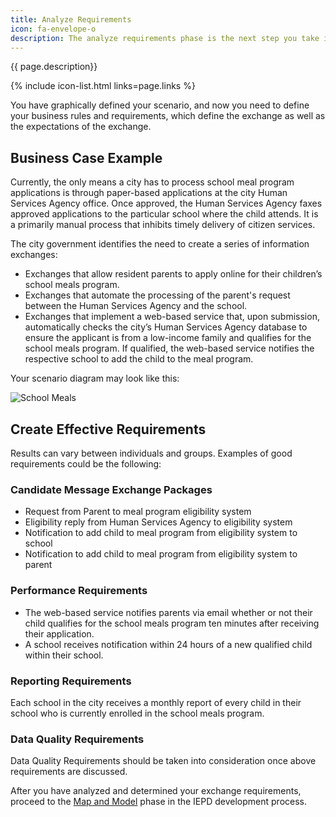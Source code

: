```yaml
---
title: Analyze Requirements
icon: fa-envelope-o
description: The analyze requirements phase is the next step you take in IEPD development.  
---
```


{{ page.description}}

{% include icon-list.html links=page.links %}

You have graphically defined your scenario, and now you need to define your business rules and requirements, which define the exchange as well as the expectations of the exchange.

## Business Case Example

Currently, the only means a city has to process school meal program applications is through paper-based applications at the city Human Services Agency office. Once approved, the Human Services Agency faxes approved applications to the particular school where the child attends. It is a primarily manual process that inhibits timely delivery of citizen services.

The city government identifies the need to create a series of information exchanges:

- Exchanges that allow resident parents to apply online for their children’s school meals program.
- Exchanges that automate the processing of the parent's request between the Human Services Agency and the school.
- Exchanges that implement a web-based service that, upon submission, automatically checks the city’s Human Services Agency database to ensure the applicant is from a low-income family and qualifies for the school meals program. If qualified, the web-based service notifies the respective school to add the child to the meal program.

Your scenario diagram may look like this:

![School Meals](assets/businessprocessdiagram03.png "School Meals")

## Create Effective Requirements

Results can vary between individuals and groups. Examples of good requirements could be the following:

### Candidate Message Exchange Packages

- Request from Parent to meal program eligibility system
- Eligibility reply from Human Services Agency to eligibility system
- Notification to add child to meal program from eligibility system to school
- Notification to add child to meal program from eligibility system to parent

### Performance Requirements

- The web-based service notifies parents via email whether or not their child qualifies for the school meals program ten minutes after receiving their application.
- A school receives notification within 24 hours of a new qualified child within their school.

### Reporting Requirements

Each school in the city receives a monthly report of every child in their school who is currently enrolled in the school meals program.

### Data Quality Requirements

Data Quality Requirements should be taken into consideration once above requirements are discussed.

After you have analyzed and determined your exchange requirements, proceed to the [Map and Model](/training/iepd-developer/map-and-model/ "Map and Model") phase in the IEPD development process.